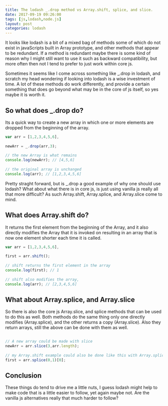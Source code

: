 ```yaml
---
title: The lodash _.drop method vs Array.shift, splice, and slice.
date: 2017-09-19 09:26:00
tags: [js,lodash,node.js]
layout: post
categories: lodash
---
```


It looks like lodash is a bit of a mixed bag of methods some of which do not exist in javaScripts built in Array prototype, and other methods that appear to be redundant. If a method is redundant maybe there is some kind of reason why I might still want to use it such as backward compatibility, but more often then not I tend to prefer to just work within core js.

<!-- more -->

Sometimes it seems like I come across something like _.drop in lodash, and scratch my head wondering if looking into lodash is a wise investment of time. A lot of these methods do work differently, and provide a certain something that does go beyond what may be in the core of js itself, so yes maybe it is worth it.

## So what does _.drop do?

Its a quick way to create a new array in which one or more elements are dropped from the beginning of the array. 

```js
var arr = [1,2,3,4,5,6],
 
newArr = _.drop(arr,3);
 
// the new Array is what remains
console.log(newArr); // [4,5,6]
 
// the original array is unchanged
console.log(arr); // [1,2,3,4,5,6]
```

Pretty straght forward, but is _.drop a good example of why one should use lodash? What about what there is in core js, is just using vanilla js really all that more difficult? As such Array.shift, Array.splice, and Array.slice come to mind.

## What does Array.shift do?

It returns the first element from the beginning of the Array, and it also directly modifies the Array that it is invoked on resulting in an array that is now one element shorter each time it is called.

```js
var arr = [1,2,3,4,5,6],
 
first = arr.shift();
 
// shift returns the first element in the array
console.log(first); // 1
 
// shift also modifies the array, 
console.log(arr); // [2,3,4,5,6]
```

## What about Array.splice, and Array.slice

So there is also the core js Array.slice, and splice methods that can be used to do this as well. Both methods do the same thing only one directly modifies (Array.splice), and the other returns a copy (Array.slice). Also they return arrays, still the above can be done with them as well.

```js
 
// A new array could be made with slice
newArr = arr.slice(3,arr.length);
 
// my Array.shift example could also be done like this with Array.splice
first = arr.splice(0,1)[0];
```

## Conclusion

These things do tend to drive me a little nuts, I guess lodash might help to make code that is a little easier to follow, yet again maybe not. Are the vanilla js alternatives really that much harder to follow? 